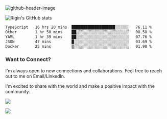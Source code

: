 
![github-header-image](https://github.com/riginoommen/riginoommen/assets/3840244/889cae65-df55-4cda-86cc-bf21bf1f2e96)

![Rigin's GitHub stats](https://github-readme-stats.vercel.app/api?username=riginoommen\&show_icons=true\&show=reviews,discussions_started,discussions_answered,prs_merged,prs_merged_percentage)


<!--START_SECTION:waka-->

```txt
TypeScript   16 hrs 20 mins  ███████████████████░░░░░░   76.11 %
Other        1 hr 50 mins    ██░░░░░░░░░░░░░░░░░░░░░░░   08.58 %
YAML         1 hr 39 mins    ██░░░░░░░░░░░░░░░░░░░░░░░   07.76 %
JSON         47 mins         █░░░░░░░░░░░░░░░░░░░░░░░░   03.69 %
Docker       25 mins         ▒░░░░░░░░░░░░░░░░░░░░░░░░   01.98 %
```

<!--END_SECTION:waka-->

### Want to Connect?

I'm always open to new connections and collaborations. Feel free to reach out to me on Email/LinkedIn.

I'm excited to share with the world and make a positive impact with the community.

![](https://komarev.com/ghpvc/?username=riginoommen)

![](https://hit.yhype.me/github/profile?user_id=3840244)
